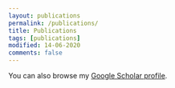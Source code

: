 ```yaml
---
layout: publications
permalink: /publications/
title: Publications
tags: [publications]
modified: 14-06-2020
comments: false
---
```


You can also browse my <a href="https://scholar.google.es/citations?user=ZEtKYf8AAAAJ" target="_blank">Google Scholar profile</a>.
